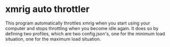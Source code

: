 # xmrig auto throttler

This program automatically throttles xmrig when you start using your computer and stops throttling when you become idle again. It does so by defining two profiles, which are two config.json's, one for the minimum load situation, one for the maximum load situation.
